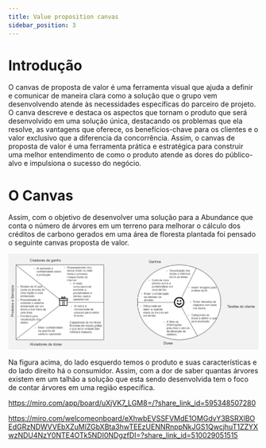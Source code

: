 ```yaml
---
title: Value proposition canvas  
sidebar_position: 3
---
```

# Introdução

O canvas de proposta de valor é uma ferramenta visual que ajuda a definir e comunicar de maneira clara como a solução que o grupo vem desenvolvendo atende às necessidades específicas do parceiro de projeto. O canva descreve e destaca os aspectos que tornam o produto que será desenvolvido em uma solução única, destacando os problemas que ela resolve, as vantagens que oferece, os benefícios-chave para os clientes e o valor exclusivo que a diferencia da concorrência. Assim, o canvas de proposta de valor é uma ferramenta prática e estratégica para construir uma melhor entendimento de como o produto atende as dores do público-alvo e impulsiona o sucesso do negócio.

# O Canvas

Assim, com o objetivo de desenvolver uma solução para a Abundance que conta o número de árvores em um terreno para melhorar o cálculo dos créditos de carbono gerados em uma área de floresta plantada foi pensado o seguinte canvas proposta de valor.

![Canvas ](../../assets/sprint-1/canvas.jpg)

Na figura acima, do lado esquerdo temos o produto e suas características e do lado direito há o consumidor. Assim, com a dor de saber quantas árvores existem em um talhão a solução que esta sendo desenvolvida tem o foco de contar árvores em uma região específica. 

https://miro.com/app/board/uXjVK7_LGM8=/?share_link_id=595348507280

https://miro.com/welcomeonboard/eXhwbEVSSFVMdE1OMGdvY3BSRXlBOEdGRzNDWVVEbXZuMlZGbXBta3hwTEEzUENNRnppNkJGS1QwcjhuT1ZZYXwzNDU4NzY0NTE4OTk5NDI0NDgzfDI=?share_link_id=510029051515
